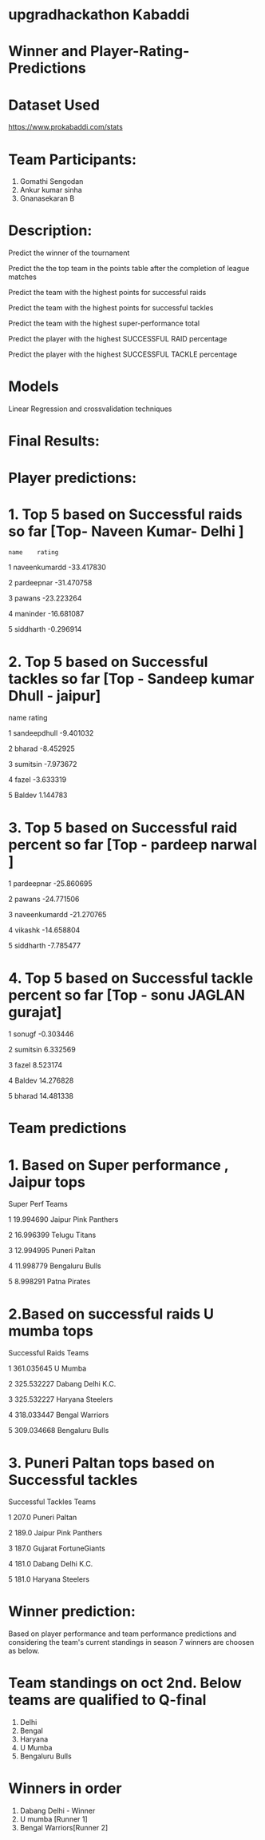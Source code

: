 # upgradhackathon Kabaddi


# Winner and Player-Rating-Predictions

# Dataset Used
https://www.prokabaddi.com/stats

# Team Participants:
1. Gomathi Sengodan
2. Ankur kumar sinha
3. Gnanasekaran B

# Description:

Predict the winner of the tournament                           

Predict the the top team in the points table after the completion of league matches

Predict the team with the highest points for successful raids	

Predict the team with the highest points for successful tackles

Predict the team with the highest super-performance total

Predict the player with the highest SUCCESSFUL RAID percentage	

Predict the player with the highest SUCCESSFUL TACKLE percentage

# Models
Linear Regression and crossvalidation techniques

# Final Results:

# Player predictions:

# 1. Top 5 based on Successful raids so far [Top- Naveen Kumar- Delhi ]

	name	rating
	
1	naveenkumardd	-33.417830

2	pardeepnar	-31.470758

3	pawans	-23.223264

4	maninder	-16.681087

5	siddharth	-0.296914


 # 2. Top 5 based on Successful tackles so far [Top - Sandeep kumar Dhull - jaipur]

name	rating

1	sandeepdhull	-9.401032

2	bharad	-8.452925

3	sumitsin	-7.973672

4	fazel	-3.633319

5	Baldev	1.144783


# 3. Top 5 based on Successful raid percent so far [Top - pardeep narwal ]

1	pardeepnar	-25.860695

2	pawans	-24.771506

3	naveenkumardd	-21.270765

4	vikashk	-14.658804

5	siddharth	-7.785477


# 4. Top 5 based on Successful tackle percent so far [Top - sonu JAGLAN gurajat]

1	sonugf	-0.303446

2	sumitsin	6.332569

3	fazel	8.523174

4	Baldev	14.276828

5	bharad	14.481338


# Team predictions

# 1. Based on Super performance , Jaipur tops

Super Perf	Teams

1	19.994690	Jaipur Pink Panthers

2	16.996399	Telugu Titans

3	12.994995	Puneri Paltan

4	11.998779	Bengaluru Bulls

5	8.998291	Patna Pirates

# 2.Based on successful raids  U mumba tops

Successful Raids	Teams

1	361.035645	U Mumba

2	325.532227	Dabang Delhi K.C.

3	325.532227	Haryana Steelers

4       318.033447	Bengal Warriors

5	309.034668	Bengaluru Bulls


# 3. Puneri Paltan tops based on Successful tackles

Successful Tackles	Teams

1	207.0	Puneri Paltan

2	189.0	Jaipur Pink Panthers

3	187.0	Gujarat FortuneGiants

4	181.0	Dabang Delhi K.C.

5	181.0	Haryana Steelers


# Winner prediction:
Based on player performance and team performance predictions and considering the team's current standings in season 7
winners are choosen as below.

# Team standings on oct 2nd. Below teams are qualified to Q-final

1. Delhi
2. Bengal 
3. Haryana
4. U Mumba
5. Bengaluru Bulls


# Winners in order 

1. Dabang Delhi - Winner
2. U mumba [Runner 1]
3. Bengal Warriors[Runner 2]
